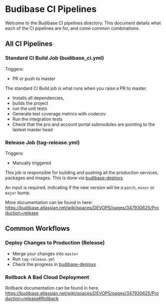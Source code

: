 # Budibase CI Pipelines

Welcome to the Budibase CI pipelines directory. This document details what each of the CI pipelines are for, and come common combinations.

## All CI Pipelines

### Standard CI Build Job (budibase_ci.yml)

Triggers:

- PR or push to master

The standard CI Build job is what runs when you raise a PR to master.

- Installs all dependencies,
- builds the project
- run the unit tests
- Generate test coverage metrics with codecov
- Run the integration tests
- Check that the pro and account portal submodules are pointing to the lastest master head

### Release Job (tag-release.yml)

Triggers:

- Manually triggered

This job is responsible for building and pushing all the production services, packages and images. This is done via [budibase-deploys](https://github.com/Budibase/budibase-deploys/actions/workflows/release.yml).

An input is required, indicating if the new version will be a `patch`, `minor` or `major` bump.

More documentation can be found in here: https://budibase.atlassian.net/wiki/spaces/DEVOPS/pages/347930625/Production+release

## Common Workflows

### Deploy Changes to Production (Release)

- Merge your changes into `master`
- Run `tag-release.yml`
- Check the progress in [budibase-deploys](https://github.com/Budibase/budibase-deploys/actions/workflows/release.yml)

### Rollback A Bad Cloud Deployment

Rollback documentation can be found in here.
https://budibase.atlassian.net/wiki/spaces/DEVOPS/pages/347930625/Production+release#Rollback
